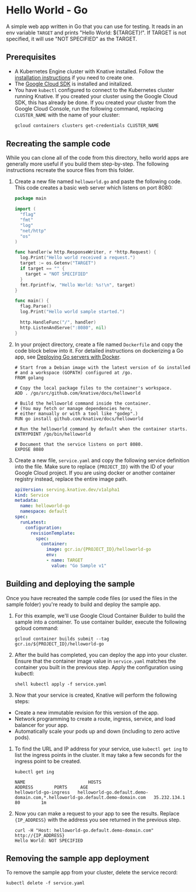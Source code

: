 # Hello World - Go

A simple web app written in Go that you can use for testing.
It reads in an env variable `TARGET` and prints "Hello World: ${TARGET}!". If
TARGET is not specified, it will use "NOT SPECIFIED" as the TARGET.

## Prerequisites

* A Kubernetes Engine cluster with Knative installed. Follow the
[installation instructions](https://github.com/knative/install/) if you need to create one.
* The [Google Cloud SDK](https://cloud.google.com/sdk/docs/) is installed and initalized.
* You have `kubectl` configured to connect to the Kubernetes cluster running Knative. If you created your cluster using the Google Cloud SDK, this has already be done. If you created your cluster from the Google Cloud Console, run the following command, replacing `CLUSTER_NAME` with the name of your cluster:
    ```bash
    gcloud containers clusters get-credentials CLUSTER_NAME
    ```

## Recreating the sample code

While you can clone all of the code from this directory, hello world
apps are generally more useful if you build them step-by-step. The
following instructions recreate the source files from this folder.

1. Create a new file named `helloworld.go` and paste the following code. This
code creates a basic web server which listens on port 8080:

    ```go
    package main

    import (
      "flag"
      "fmt"
      "log"
      "net/http"
      "os"
    )

    func handler(w http.ResponseWriter, r *http.Request) {
      log.Print("Hello world received a request.")
      target := os.Getenv("TARGET")
      if target == "" {
        target = "NOT SPECIFIED"
      }
      fmt.Fprintf(w, "Hello World: %s!\n", target)
    }

    func main() {
      flag.Parse()
      log.Print("Hello world sample started.")

      http.HandleFunc("/", handler)
      http.ListenAndServe(":8080", nil)
    }
    ```

1. In your project directory, create a file named `Dockerfile` and copy the code
block below into it. For detailed instructions on dockerizing a Go app, see
[Deploying Go servers with Docker](https://blog.golang.org/docker).

    ```docker
    # Start from a Debian image with the latest version of Go installed
    # and a workspace (GOPATH) configured at /go.
    FROM golang

    # Copy the local package files to the container's workspace.
    ADD . /go/src/github.com/knative/docs/helloworld

    # Build the helloworld command inside the container.
    # (You may fetch or manage dependencies here,
    # either manually or with a tool like "godep".)
    RUN go install github.com/knative/docs/helloworld

    # Run the helloworld command by default when the container starts.
    ENTRYPOINT /go/bin/helloworld

    # Document that the service listens on port 8080.
    EXPOSE 8080
    ```

1. Create a new file, `service.yaml` and copy the following service definition
into the file. Make sure to replace `{PROJECT_ID}` with the ID of your Google
Cloud project. If you are using docker or another container registry instead,
replace the entire image path.

    ```yaml
    apiVersion: serving.knative.dev/v1alpha1
    kind: Service
    metadata:
      name: helloworld-go
      namespace: default
    spec:
      runLatest:
        configuration:
          revisionTemplate:
            spec:
              container:
                image: gcr.io/{PROJECT_ID}/helloworld-go
                env:
                - name: TARGET
                  value: "Go Sample v1"
    ```

## Building and deploying the sample

Once you have recreated the sample code files (or used the files in the sample
folder) you're ready to build and deploy the sample app.

1. For this example, we'll use Google Cloud Container Builder to build the
sample into a container. To use container builder, execute the following gcloud
command:

    ```shell
    gcloud container builds submit --tag gcr.io/${PROJECT_ID}/helloworld-go
    ```

1. After the build has completed, you can deploy the app into your cluster.
Ensure that the container image value in `service.yaml` matches the container
you built in the previous step. Apply the configuration using kubectl:

    ```shell kubectl apply -f service.yaml ```

1. Now that your service is created, Knative will perform the following steps:
* Create a new immutable revision for this version of the app.
* Network programming to create a route, ingress, service, and load balancer
  for your app.
* Automatically scale your pods up and down (including to zero active pods).

1. To find the URL and IP address for your service, use `kubectl get ing` to
list the ingress points in the cluster. It may take a few seconds for the
ingress point to be created.

    ```shell
    kubectl get ing

    NAME                        HOSTS                                                                                   ADDRESS        PORTS     AGE
    helloworld-go-ingress   helloworld-go.default.demo-domain.com,*.helloworld-go.default.demo-domain.com   35.232.134.1   80        1m
    ```

1. Now you can make a request to your app to see the results. Replace
`{IP_ADDRESS}` with the address you see returned in the previous step.

    ```shell
    curl -H "Host: helloworld-go.default.demo-domain.com" http://{IP_ADDRESS}
    Hello World: NOT SPECIFIED
    ```

## Removing the sample app deployment

To remove the sample app from your cluster, delete the service record:

```shell
kubectl delete -f service.yaml
```
